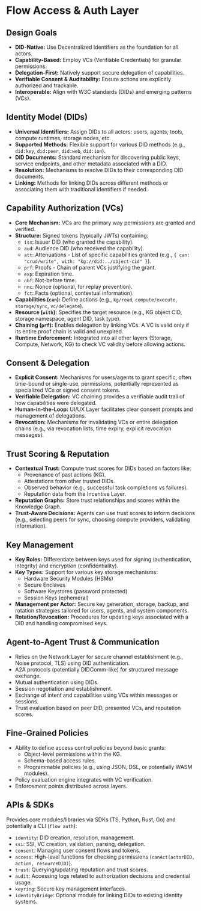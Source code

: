 # Flow Access & Auth Layer

## Design Goals

*   **DID-Native:** Use Decentralized Identifiers as the foundation for all actors.
*   **Capability-Based:** Employ VCs (Verifiable Credentials) for granular permissions.
*   **Delegation-First:** Natively support secure delegation of capabilities.
*   **Verifiable Consent & Auditability:** Ensure actions are explicitly authorized and trackable.
*   **Interoperable:** Align with W3C standards (DIDs) and emerging patterns (VCs).

## Identity Model (DIDs)

*   **Universal Identifiers:** Assign DIDs to all actors: users, agents, tools, compute runtimes, storage nodes, etc.
*   **Supported Methods:** Flexible support for various DID methods (e.g., `did:key`, `did:peer`, `did:web`, `did:ion`).
*   **DID Documents:** Standard mechanism for discovering public keys, service endpoints, and other metadata associated with a DID.
*   **Resolution:** Mechanisms to resolve DIDs to their corresponding DID documents.
*   **Linking:** Methods for linking DIDs across different methods or associating them with traditional identifiers if needed.

## Capability Authorization (VCs)

*   **Core Mechanism:** VCs are the primary way permissions are granted and verified.
*   **Structure:** Signed tokens (typically JWTs) containing:
    *   `iss`: Issuer DID (who granted the capability).
    *   `aud`: Audience DID (who received the capability).
    *   `att`: Attenuations - List of specific capabilities granted (e.g., `{ can: "crud/write", with: "kg://did:../object-cid" }`).
    *   `prf`: Proofs - Chain of parent VCs justifying the grant.
    *   `exp`: Expiration time.
    *   `nbf`: Not-before time.
    *   `nnc`: Nonce (optional, for replay prevention).
    *   `fct`: Facts (optional, contextual information).
*   **Capabilities (`can`):** Define actions (e.g., `kg/read`, `compute/execute`, `storage/sync`, `vc/delegate`).
*   **Resource (`with`):** Specifies the target resource (e.g., KG object CID, storage namespace, agent DID, task type).
*   **Chaining (`prf`):** Enables delegation by linking VCs. A VC is valid only if its entire proof chain is valid and unexpired.
*   **Runtime Enforcement:** Integrated into all other layers (Storage, Compute, Network, KG) to check VC validity before allowing actions.

## Consent & Delegation

*   **Explicit Consent:** Mechanisms for users/agents to grant specific, often time-bound or single-use, permissions, potentially represented as specialized VCs or signed consent tokens.
*   **Verifiable Delegation:** VC chaining provides a verifiable audit trail of how capabilities were delegated.
*   **Human-in-the-Loop:** UI/UX Layer facilitates clear consent prompts and management of delegations.
*   **Revocation:** Mechanisms for invalidating VCs or entire delegation chains (e.g., via revocation lists, time expiry, explicit revocation messages).

## Trust Scoring & Reputation

*   **Contextual Trust:** Compute trust scores for DIDs based on factors like:
    *   Provenance of past actions (KG).
    *   Attestations from other trusted DIDs.
    *   Observed behavior (e.g., successful task completions vs failures).
    *   Reputation data from the Incentive Layer.
*   **Reputation Graphs:** Store trust relationships and scores within the Knowledge Graph.
*   **Trust-Aware Decisions:** Agents can use trust scores to inform decisions (e.g., selecting peers for sync, choosing compute providers, validating information).

## Key Management

*   **Key Roles:** Differentiate between keys used for signing (authentication, integrity) and encryption (confidentiality).
*   **Key Types:** Support for various key storage mechanisms:
    *   Hardware Security Modules (HSMs)
    *   Secure Enclaves
    *   Software Keystores (password protected)
    *   Session Keys (ephemeral)
*   **Management per Actor:** Secure key generation, storage, backup, and rotation strategies tailored for users, agents, and system components.
*   **Rotation/Revocation:** Procedures for updating keys associated with a DID and handling compromised keys.

## Agent-to-Agent Trust & Communication

*   Relies on the Network Layer for secure channel establishment (e.g., Noise protocol, TLS) using DID authentication.
*   A2A protocols (potentially DIDComm-like) for structured message exchange.
*   Mutual authentication using DIDs.
*   Session negotiation and establishment.
*   Exchange of intent and capabilities using VCs within messages or sessions.
*   Trust evaluation based on peer DID, presented VCs, and reputation scores.

## Fine-Grained Policies

*   Ability to define access control policies beyond basic grants:
    *   Object-level permissions within the KG.
    *   Schema-based access rules.
    *   Programmable policies (e.g., using JSON, DSL, or potentially WASM modules).
*   Policy evaluation engine integrates with VC verification.
*   Enforcement points distributed across layers.

## APIs & SDKs

Provides core modules/libraries via SDKs (TS, Python, Rust, Go) and potentially a CLI (`flow auth`):

*   `identity`: DID creation, resolution, management.
*   `ssi`: SSI, VC creation, validation, parsing, delegation.
*   `consent`: Managing user consent flows and tokens.
*   `access`: High-level functions for checking permissions (`canAct(actorDID, action, resourceDID)`).
*   `trust`: Querying/updating reputation and trust scores.
*   `audit`: Accessing logs related to authorization decisions and credential usage.
*   `keyring`: Secure key management interfaces.
*   `identityBridge`: Optional module for linking DIDs to existing identity systems.
